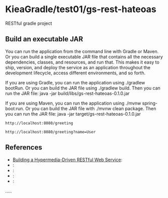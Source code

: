 KieaGradle/test01/gs-rest-hateoas
=================================

RESTful gradle project

Build an executable JAR
-----------------------
You can run the application from the command line with Gradle or Maven.
Or you can build a single executable JAR file that contains all the necessary dependencies,
classes, and resources, and run that.
This makes it easy to ship, version, and deploy the service as an application throughout
the development lifecycle, access different environments, and so forth.
  
If you are using Gradle, you can run the application using ./gradlew bootRun.
Or you can build the JAR file using ./gradlew build.
Then you can run the JAR file: java -jar build/libs/gs-rest-hateoas-0.1.0.jar
  
If you are using Maven, you can run the application using ./mvnw spring-boot:run.
Or you can build the JAR file with ./mvnw clean package. 
Then you can run the JAR file: java -jar target/gs-rest-hateoas-0.1.0.jar

```
http://localhost:8080/greeting

http://localhost:8080/greeting?name=User

```


References
----------
- [Building a Hypermedia-Driven RESTful Web Service](https://spring.io/guides/gs/rest-hateoas/ "Building a Hypermedia-Driven RESTful Web Service"):
- []( ""):
- []( ""):
- []( ""):
- []( ""):

.....



